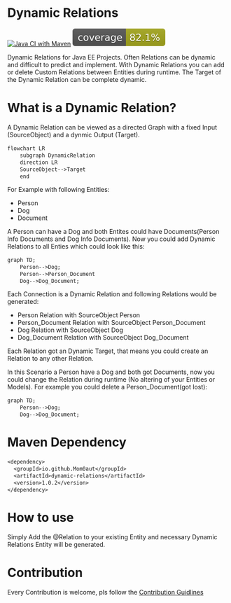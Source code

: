 # Dynamic Relations

[![Java CI with Maven](https://github.com/Mom0aut/DynamicRelations/actions/workflows/maven.yml/badge.svg)](https://github.com/Mom0aut/DynamicRelations/actions/workflows/maven.yml) [![Coverage](.github/badges/jacoco.svg)](https://github.com/Mom0aut/DynamicRelations/actions/workflows/maven.yml)


Dynamic Relations for Java EE Projects. Often Relations can be dynamic and difficult to predict and implement. With Dynamic Relations you can add or delete Custom Relations between Entities during runtime. The Target of the Dynamic Relation can be complete dynamic.

# What is a Dynamic Relation?

A Dynamic Relation can be viewed as a directed Graph with a fixed Input (SourceObject) and a dynmic Output (Target).

```mermaid
flowchart LR
    subgraph DynamicRelation
    direction LR
    SourceObject-->Target
    end
```

For Example with following Entities:

- Person
- Dog
- Document

A Person can have a Dog and both Entites could have Documents(Person Info Documents and Dog Info Documents). Now you could add Dynamic Relations to all Enties which could look like this: 

```mermaid
graph TD;
    Person-->Dog;
    Person-->Person_Document
    Dog-->Dog_Document;
```

Each Connection is a Dynamic Relation and following Relations would be generated:

- Person Relation with SourceObject Person
- Person_Document Relation with SourceObject Person_Document
- Dog Relation with SourceObject Dog
- Dog_Document Relation with SourceObject Dog_Document

Each Relation got an Dynamic Target, that means you could create an Relation to any other Relation.

In this Scenario a Person have a Dog and both got Documents, now you could change the Relation during runtime (No altering of your Entities or Models). For example you could delete a Person_Document(got lost):

```mermaid
graph TD;
    Person-->Dog;
    Dog-->Dog_Document;
```



# Maven Dependency

```
<dependency>
  <groupId>io.github.Mom0aut</groupId>
  <artifactId>dynamic-relations</artifactId>
  <version>1.0.2</version>
</dependency>
```

# How to use
Simply Add the @Relation to your existing Entity and necessary Dynamic Relations Entity will be generated. 




# Contribution

Every Contribution is welcome, pls follow the [Contribution Guidlines](https://github.com/Mom0aut/DynamicRelations/blob/master/Contributing.md)
